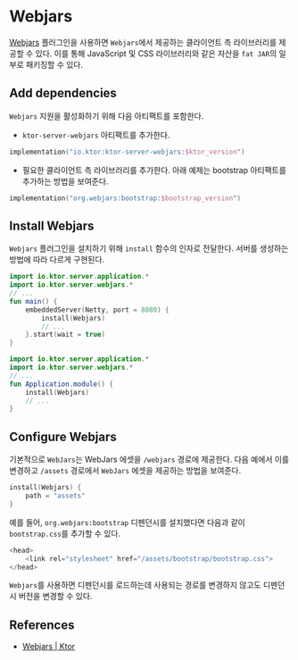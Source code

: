 # Webjars

[Webjars](https://www.webjars.org/) 플러그인을 사용하면 `Webjars`에서 제공하는 클라이언트 측 라이브러리를 제공할 수 있다. 이를 통해 JavaScript 및 CSS 라이브러리와
같은 자산을 `fat JAR`의 일부로 패키징할 수 있다.

## **Add dependencies**

`Webjars` 지원을 활성화하기 위해 다음 아티팩트를 포함한다.

* `ktor-server-webjars` 아티팩트를 추가한다.

```kotlin
implementation("io.ktor:ktor-server-webjars:$ktor_version")
```

* 필요한 클라이언트 측 라이브러리를 추가한다. 아래 예제는 bootstrap 아티팩트를 추가하는 방법을 보여준다.

```kotlin
implementation("org.webjars:bootstrap:$bootstrap_version")
```

## **Install Webjars**

`Webjars` 플러그인을 설치하기 위해 `install` 함수의 인자로 전달한다. 서버를 생성하는 방법에 따라 다르게 구현된다.

```kotlin
import io.ktor.server.application.*
import io.ktor.server.webjars.*
// ...
fun main() {
    embeddedServer(Netty, port = 8080) {
        install(Webjars)
        // ...
    }.start(wait = true)
}
```

```kotlin
import io.ktor.server.application.*
import io.ktor.server.webjars.*
// ...
fun Application.module() {
    install(Webjars)
    // ...
}
```

## **Configure Webjars**

기본적으로 `WebJars`는 WebJars 에셋을 `/webjars` 경로에 제공한다. 다음 예에서 이를 변경하고 `/assets` 경로에서 `WebJars` 에셋을 제공하는 방법을 보여준다.

```kotlin
install(Webjars) {
    path = "assets"
}
```

예를 들어, `org.webjars:bootstrap` 디펜던시를 설치했다면 다음과 같이 `bootstrap.css`를 추가할 수 있다.

```js
<head>
    <link rel="stylesheet" href="/assets/bootstrap/bootstrap.css">
</head>
```

`Webjars`를 사용하면 디펜던시를 로드하는데 사용되는 경로를 변경하지 않고도 디펜던시 버전을 변경할 수 있다.

## References

* [Webjars | Ktor](https://ktor.io/docs/webjars.html)